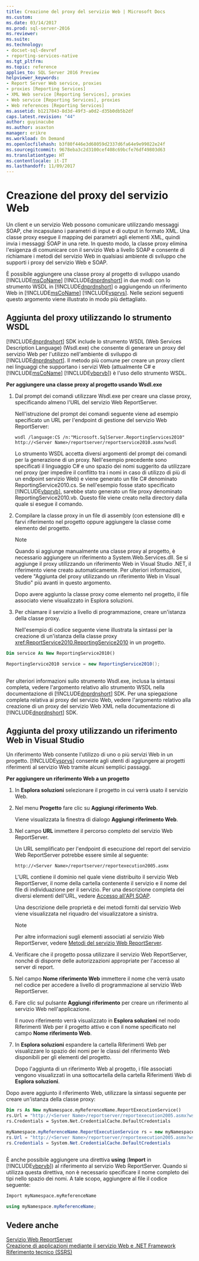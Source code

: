 ```yaml
---
title: Creazione del proxy del servizio Web | Microsoft Docs
ms.custom: 
ms.date: 03/14/2017
ms.prod: sql-server-2016
ms.reviewer: 
ms.suite: 
ms.technology:
- docset-sql-devref
- reporting-services-native
ms.tgt_pltfrm: 
ms.topic: reference
applies_to: SQL Server 2016 Preview
helpviewer_keywords:
- Report Server Web service, proxies
- proxies [Reporting Services]
- XML Web service [Reporting Services], proxies
- Web service [Reporting Services], proxies
- Web references [Reporting Services]
ms.assetid: b1217843-8d3d-49f3-a0d2-d35b0db5b2df
caps.latest.revision: "44"
author: guyinacube
ms.author: asaxton
manager: erikre
ms.workload: On Demand
ms.openlocfilehash: b3f80f446e3d68059d2337d6fa64e9e99022e24f
ms.sourcegitcommit: 9678eba3c2d3100cef408c69bcfe76df49803d63
ms.translationtype: HT
ms.contentlocale: it-IT
ms.lasthandoff: 11/09/2017
---
```

# <a name="creating-the-web-service-proxy"></a>Creazione del proxy del servizio Web
  Un client e un servizio Web possono comunicare utilizzando messaggi SOAP, che incapsulano i parametri di input e di output in formato XML. Una classe proxy esegue il mapping dei parametri agli elementi XML, quindi invia i messaggi SOAP in una rete. In questo modo, la classe proxy elimina l'esigenza di comunicare con il servizio Web a livello SOAP e consente di richiamare i metodi del servizio Web in qualsiasi ambiente di sviluppo che supporti i proxy del servizio Web e SOAP.  
  
 È possibile aggiungere una classe proxy al progetto di sviluppo usando [!INCLUDE[msCoName](../../../includes/msconame-md.md)] [!INCLUDE[dnprdnshort](../../../includes/dnprdnshort-md.md)] in due modi: con lo strumento WSDL in [!INCLUDE[dnprdnshort](../../../includes/dnprdnshort-md.md)] o aggiungendo un riferimento Web in [!INCLUDE[msCoName](../../../includes/msconame-md.md)] [!INCLUDE[vsprvs](../../../includes/vsprvs-md.md)]. Nelle sezioni seguenti questo argomento viene illustrato in modo più dettagliato.  
  
## <a name="adding-the-proxy-using-the-wsdl-tool"></a>Aggiunta del proxy utilizzando lo strumento WSDL  
 [!INCLUDE[dnprdnshort](../../../includes/dnprdnshort-md.md)] SDK include lo strumento WSDL (Web Services Description Language) (Wsdl.exe) che consente di generare un proxy del servizio Web per l'utilizzo nell'ambiente di sviluppo di [!INCLUDE[dnprdnshort](../../../includes/dnprdnshort-md.md)]. Il metodo più comune per creare un proxy client nei linguaggi che supportano i servizi Web (attualmente C# e [!INCLUDE[msCoName](../../../includes/msconame-md.md)] [!INCLUDE[vbprvb](../../../includes/vbprvb-md.md)]) è l'uso dello strumento WSDL.  
  
 **Per aggiungere una classe proxy al progetto usando Wsdl.exe**  
  
1.  Dal prompt dei comandi utilizzare Wsdl.exe per creare una classe proxy, specificando almeno l'URL del servizio Web ReportServer.  
  
     Nell'istruzione del prompt dei comandi seguente viene ad esempio specificato un URL per l'endpoint di gestione del servizio Web ReportServer:  
  
    ```  
    wsdl /language:CS /n:"Microsoft.SqlServer.ReportingServices2010" http://<Server Name>/reportserver/reportservice2010.asmx?wsdl  
    ```  
  
     Lo strumento WSDL accetta diversi argomenti del prompt dei comandi per la generazione di un proxy. Nell'esempio precedente sono specificati il linguaggio C# e uno spazio dei nomi suggerito da utilizzare nel proxy (per impedire il conflitto tra i nomi in caso di utilizzo di più di un endpoint servizio Web) e viene generato un file C# denominato ReportingService2010.cs. Se nell'esempio fosse stato specificato [!INCLUDE[vbprvb](../../../includes/vbprvb-md.md)], sarebbe stato generato un file proxy denominato ReportingService2010.vb. Questo file viene creato nella directory dalla quale si esegue il comando.  
  
2.  Compilare la classe proxy in un file di assembly (con estensione dll) e farvi riferimento nel progetto oppure aggiungere la classe come elemento del progetto.  
  
    > [!NOTE]  
    >  Quando si aggiunge manualmente una classe proxy al progetto, è necessario aggiungere un riferimento a System.Web.Services.dll. Se si aggiunge il proxy utilizzando un riferimento Web in Visual Studio .NET, il riferimento viene creato automaticamente. Per ulteriori informazioni, vedere "Aggiunta del proxy utilizzando un riferimento Web in Visual Studio" più avanti in questo argomento.  
  
     Dopo avere aggiunto la classe proxy come elemento nel progetto, il file associato viene visualizzato in Esplora soluzioni.  
  
3.  Per chiamare il servizio a livello di programmazione, creare un'istanza della classe proxy.  
  
     Nell'esempio di codice seguente viene illustrata la sintassi per la creazione di un'istanza della classe proxy <xref:ReportService2010.ReportingService2010> in un progetto.  
  
```vb  
Dim service As New ReportingService2010()  
```  
  
```csharp  
ReportingService2010 service = new ReportingService2010();  
  
```  
  
 Per ulteriori informazioni sullo strumento Wsdl.exe, inclusa la sintassi completa, vedere l'argomento relativo allo strumento WSDL nella documentazione di [!INCLUDE[dnprdnshort](../../../includes/dnprdnshort-md.md)] SDK. Per una spiegazione completa relativa ai proxy del servizio Web, vedere l'argomento relativo alla creazione di un proxy del servizio Web XML nella documentazione di [!INCLUDE[dnprdnshort](../../../includes/dnprdnshort-md.md)] SDK.  
  
## <a name="adding-the-proxy-using-a-web-reference-in-visual-studio"></a>Aggiunta del proxy utilizzando un riferimento Web in Visual Studio  
 Un riferimento Web consente l'utilizzo di uno o più servizi Web in un progetto. [!INCLUDE[vsprvs](../../../includes/vsprvs-md.md)] consente agli utenti di aggiungere ai progetti riferimenti al servizio Web tramite alcuni semplici passaggi.  
  
 **Per aggiungere un riferimento Web a un progetto**  
  
1.  In **Esplora soluzioni** selezionare il progetto in cui verrà usato il servizio Web.  
  
2.  Nel menu **Progetto** fare clic su **Aggiungi riferimento Web**.  
  
     Viene visualizzata la finestra di dialogo **Aggiungi riferimento Web**.  
  
3.  Nel campo **URL** immettere il percorso completo del servizio Web ReportServer.  
  
     Un URL semplificato per l'endpoint di esecuzione del report del servizio Web ReportServer potrebbe essere simile al seguente:  
  
    ```  
    http://<Server Name>/reportserver/reportexecution2005.asmx  
    ```  
  
     L'URL contiene il dominio nel quale viene distribuito il servizio Web ReportServer, il nome della cartella contenente il servizio e il nome del file di individuazione per il servizio. Per una descrizione completa dei diversi elementi dell'URL, vedere [Accesso all'API SOAP](../../../reporting-services/report-server-web-service/accessing-the-soap-api.md).  
  
     Una descrizione delle proprietà e dei metodi forniti dal servizio Web viene visualizzata nel riquadro del visualizzatore a sinistra.  
  
    > [!NOTE]  
    >  Per altre informazioni sugli elementi associati al servizio Web ReportServer, vedere [Metodi del servizio Web ReportServer](../../../reporting-services/report-server-web-service/methods/report-server-web-service-methods.md).  
  
4.  Verificare che il progetto possa utilizzare il servizio Web ReportServer, nonché di disporre delle autorizzazioni appropriate per l'accesso al server di report.  
  
5.  Nel campo **Nome riferimento Web** immettere il nome che verrà usato nel codice per accedere a livello di programmazione al servizio Web ReportServer.  
  
6.  Fare clic sul pulsante **Aggiungi riferimento** per creare un riferimento al servizio Web nell'applicazione.  
  
     Il nuovo riferimento verrà visualizzato in **Esplora soluzioni** nel nodo Riferimenti Web per il progetto attivo e con il nome specificato nel campo **Nome riferimento Web**.  
  
7.  In **Esplora soluzioni** espandere la cartella Riferimenti Web per visualizzare lo spazio dei nomi per le classi del riferimento Web disponibili per gli elementi del progetto.  
  
     Dopo l'aggiunta di un riferimento Web al progetto, i file associati vengono visualizzati in una sottocartella della cartella Riferimenti Web di **Esplora soluzioni**.  
  
 Dopo avere aggiunto il riferimento Web, utilizzare la sintassi seguente per creare un'istanza della classe proxy:  
  
```vb  
Dim rs As New myNamespace.myReferenceName.ReportExecutionService()  
rs.Url = "http://<Server Name>/reportserver/reportexecution2005.asmx?wsdl"  
rs.Credentials = System.Net.CredentialCache.DefaultCredentials  
```  
  
```csharp  
myNamespace.myReferenceName.ReportExecutionService rs = new myNamespace.myReferenceName.ReportExecutionService();  
rs.Url = "http://<Server Name>/reportserver/reportexecution2005.asmx?wsdl"  
rs.Credentials = System.Net.CredentialCache.DefaultCredentials  
  
```  
  
 È anche possibile aggiungere una direttiva **using** (**Import** in [!INCLUDE[vbprvb](../../../includes/vbprvb-md.md)]) al riferimento al servizio Web ReportServer. Quando si utilizza questa direttiva, non è necessario specificare il nome completo dei tipi nello spazio dei nomi. A tale scopo, aggiungere al file il codice seguente:  
  
```vb  
Import myNamespace.myReferenceName  
```  
  
```csharp  
using myNamespace.myReferenceName;  
```  
  
## <a name="see-also"></a>Vedere anche  
 [Servizio Web ReportServer](../../../reporting-services/report-server-web-service/report-server-web-service.md)   
 [Creazione di applicazioni mediante il servizio Web e .NET Framework](../../../reporting-services/report-server-web-service/net-framework/building-applications-using-the-web-service-and-the-net-framework.md)   
 [Riferimento tecnico &#40;SSRS&#41;](../../../reporting-services/technical-reference-ssrs.md)  
  
  
